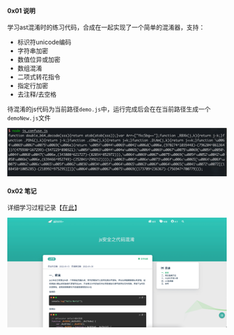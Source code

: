 #### 0x01 说明

学习ast混淆时的练习代码，合成在一起实现了一个简单的混淆器，支持：

- 标识符unicode编码
- 字符串加密
- 数值位异或加密
- 数组混淆
- 二项式转花指令
- 指定行加密
- 去注释/去空格

待混淆的js代码为当前路径`demo.js`中，运行完成后会在在当前路径生成一个`demoNew.js`文件

![ainrm@20220130142854](./tu/ainrm@20220130142854.png)

#### 0x02 笔记

详细学习过程记录【[在此](https://ainrm.cn/2022/js_ast.html)】

![ainrm@20220130143655](./tu/ainrm@20220130143655.png)